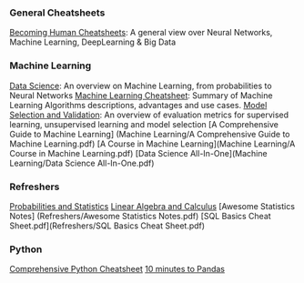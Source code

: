 ### General Cheatsheets

[Becoming Human Cheatsheets](General/BecomingHumanCheatSheets.pdf): A general view over Neural Networks, Machine Learning, DeepLearning & Big Data



### Machine Learning

[Data Science](Machine&#x20;Learning/Data&#x20;Science&#x20;Cheatsheet.pdf"): An overview on Machine Learning, from probabilities to Neural Networks
[Machine Learning Cheatsheet](Machine&#x20;Learning/Machine&#x20;Learning&#x20;Cheatsheet.pdf): Summary	of Machine Learning Algorithms descriptions, advantages and use cases.
[Model Selection and Validation](Machine&#x20;Learning/Model&#x20;Selection&#x20;and&#x20;Validation.pdf): An overview of evaluation metrics for supervised learning, unsupervised learning and model selection
[A Comprehensive Guide to Machine Learning] (Machine Learning/A Comprehensive Guide to Machine Learning.pdf)
[A Course in Machine Learning](Machine Learning/A Course in Machine Learning.pdf)
[Data Science All-In-One](Machine Learning/Data Science All-In-One.pdf)

### Refreshers

[Probabilities and Statistics](Refreshers/Probabilities&#x20;and&#x20;Statistics.pdf)
[Linear Algebra and Calculus](Refreshers/Linear&#x20;Algebra&#x20;and&#x20;Calculus.pdf)
[Awesome Statistics Notes] (Refreshers/Awesome Statistics Notes.pdf)
[SQL Basics Cheat Sheet.pdf](Refreshers/SQL Basics Cheat Sheet.pdf)

### Python

[Comprehensive Python Cheatsheet](Comprehensive&#x20;Python&#x20;Cheatsheet.pdf)
[10 minutes to Pandas](Python/Pandas.pdf)

